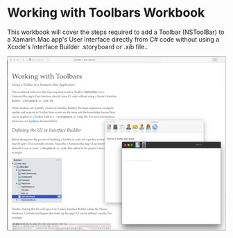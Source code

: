 Working with Toolbars Workbook
============

This workbook will cover the steps required to add a Toolbar (NSToolBar) to a Xamarin.Mac app's User Interface directly from C# code without using a Xcode's Interface Builder .storyboard or .xib file..

![](Screenshots/Intro01.png)